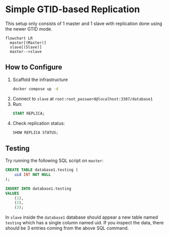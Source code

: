 # Simple GTID-based Replication

This setup only consists of 1 master and 1 slave with replication done using the
newer GTID mode.

```mermaid
flowchart LR
  master[(Master)]
  slave[(Slave)]
  master-->slave
```

## How to Configure

1. Scaffold the infrastructure
   ```bash
   docker compose up -d
   ```
2. Connect to `slave` at `root:root_password@localhost:3307/database1`
3. Run:
   ```sql
   START REPLICA;
   ```
4. Check replication status:
   ```sql
   SHOW REPLICA STATUS;
   ```

## Testing

Try running the following SQL script on `master`:

```sql
CREATE TABLE database1.testing (
	uid INT NOT NULL
);

INSERT INTO database1.testing
VALUES
	(1),
	(2),
	(3);
```

In `slave` inside the `database1` database should appear a new table named `testing`
which has a single column named uid. If you inspect the data, there should be 3 entries
coming from the above SQL command.
